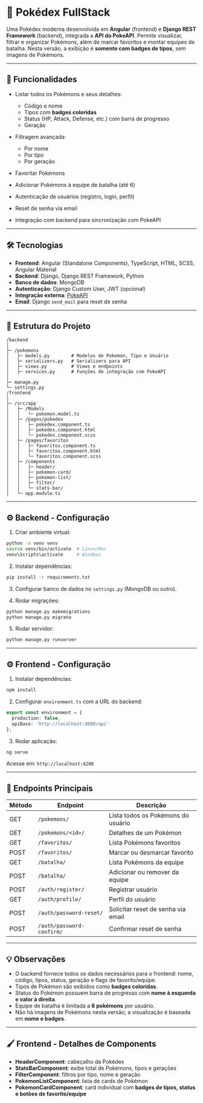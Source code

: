 # 🐾 Pokédex FullStack

Uma Pokédex moderna desenvolvida em **Angular** (frontend) e **Django REST Framework** (backend), integrada a **API do PokeAPI**. Permite visualizar, filtrar e organizar Pokémons, além de marcar favoritos e montar equipes de batalha. Nesta versão, a exibição é **somente com badges de tipos**, sem imagens de Pokémons.

---

## 🌟 Funcionalidades

* Listar todos os Pokémons e seus detalhes:

  * Código e nome
  * Tipos com **badges coloridas**
  * Status (HP, Attack, Defense, etc.) com barra de progresso
  * Geração
* Filtragem avançada:

  * Por nome
  * Por tipo
  * Por geração
* Favoritar Pokémons
* Adicionar Pokémons à equipe de batalha (até 6)
* Autenticação de usuários (registro, login, perfil)
* Reset de senha via email
* Integração com backend para sincronização com PokeAPI

---

## 🛠️ Tecnologias

* **Frontend**: Angular (Standalone Components), TypeScript, HTML, SCSS, Angular Material
* **Backend**: Django, Django REST Framework, Python
* **Banco de dados**: MongoDB
* **Autenticação**: Django Custom User, JWT (opcional)
* **Integração externa**: [PokeAPI](https://pokeapi.co/)
* **Email**: Django `send_mail` para reset de senha

---

## 📁 Estrutura do Projeto

```
/backend
│
├─ /pokemons
│   ├─ models.py        # Modelos de Pokemon, Tipo e Usuário
│   ├─ serializers.py   # Serializers para API
│   ├─ views.py         # Views e endpoints
│   ├─ services.py      # Funções de integração com PokeAPI
│
├─ manage.py
└─ settings.py
/frontend
│
├─ /src/app
│   ├─ /Models
│   │   └─ pokemon.model.ts
│   ├─ /pages/pokedex
│   │   ├─ pokedex.component.ts
│   │   ├─ pokedex.component.html
│   │   └─ pokedex.component.scss
│   ├─ /pages/favoritos
│   │   ├─ favoritos.component.ts
│   │   ├─ favoritos.component.html
│   │   └─ favoritos.component.scss
│   ├─ /components
│   │   ├─ header/
│   │   ├─ pokemon-card/
│   │   ├─ pokemon-list/
│   │   ├─ filter/
│   │   └─ stats-bar/
│   └─ app.module.ts
```

---

## ⚙️ Backend - Configuração

1. Criar ambiente virtual:

```bash
python -m venv venv
source venv/bin/activate  # Linux/Mac
venv\Scripts\activate     # Windows
```

2. Instalar dependências:

```bash
pip install -r requirements.txt
```

3. Configurar banco de dados no `settings.py` (MongoDB ou outro).

4. Rodar migrações:

```bash
python manage.py makemigrations
python manage.py migrate
```

5. Rodar servidor:

```bash
python manage.py runserver
```

---

## ⚙️ Frontend - Configuração

1. Instalar dependências:

```bash
npm install
```

2. Configurar `environment.ts` com a URL do backend:

```ts
export const environment = {
  production: false,
  apiBase: 'http://localhost:8000/api'
};
```

3. Rodar aplicação:

```bash
ng serve
```

Acesse em: `http://localhost:4200`

---

## 🔗 Endpoints Principais

| Método | Endpoint                  | Descrição                          |
| ------ | ------------------------- | ---------------------------------- |
| GET    | `/pokemons/`              | Lista todos os Pokémons do usuário |
| GET    | `/pokemons/<id>/`         | Detalhes de um Pokémon             |
| GET    | `/favoritos/`             | Lista Pokémons favoritos           |
| POST   | `/favoritos/`             | Marcar ou desmarcar favorito       |
| GET    | `/batalha/`               | Lista Pokémons da equipe           |
| POST   | `/batalha/`               | Adicionar ou remover da equipe     |
| POST   | `/auth/register/`         | Registrar usuário                  |
| GET    | `/auth/profile/`          | Perfil do usuário                  |
| POST   | `/auth/password-reset/`   | Solicitar reset de senha via email |
| POST   | `/auth/password-confirm/` | Confirmar reset de senha           |

---

## 💡 Observações

* O backend fornece todos os dados necessários para o frontend: nome, código, tipos, status, geração e flags de favorito/equipe.
* Tipos de Pokémon são exibidos como **badges coloridas**.
* Status do Pokémon possuem barra de progresso com **nome à esquerda e valor à direita**.
* Equipe de batalha é limitada a **6 pokémons** por usuário.
* Não há imagens de Pokémons nesta versão; a visualização é baseada em **nome e badges**.

---

## 🖌️ Frontend - Detalhes de Components

* **HeaderComponent**: cabeçalho da Pokédex
* **StatsBarComponent**: exibe total de Pokémons, tipos e gerações
* **FilterComponent**: filtros por tipo, nome e geração
* **PokemonListComponent**: lista de cards de Pokémon
* **PokemonCardComponent**: card individual com **badges de tipos, status e botões de favorito/equipe**
